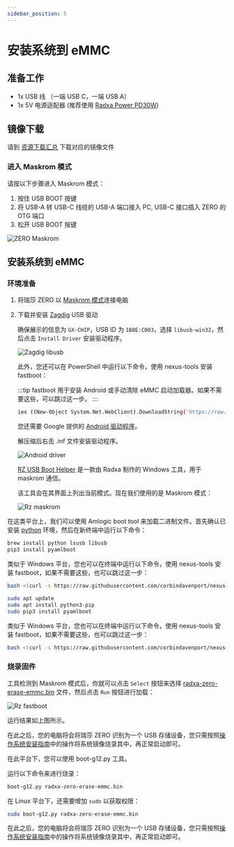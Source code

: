 ```yaml
---
sidebar_position: 5
---
```


# 安装系统到 eMMC

## 准备工作

- 1x USB 线 （一端 USB C，一端 USB A）
- 1x 5V 电源适配器 (推荐使用 [Radxa Power PD30W](/accessories/pd_30w))

## 镜像下载

请到 [资源下载汇总](/zero/zero/getting-started/download.md) 下载对应的镜像文件

### 进入 Maskrom 模式

请按以下步骤进入 Maskrom 模式：

1. 按住 USB BOOT 按键
2. 将 USB-A 转 USB-C 线缆的 USB-A 端口接入 PC, USB-C 接口插入 ZERO 的 OTG 端口
3. 松开 USB BOOT 按键

![ZERO Maskrom](/img/zero/zero/Zero_ports.webp)

## 安装系统到 eMMC

### 环境准备

<Tabs queryString="host_os">
<TabItem value="Windows">

1. 将瑞莎 ZERO 以 [Maskrom 模式](#进入-maskrom-模式)连接电脑

2. 下载并安装 [Zagdig](https://zadig.akeo.ie/) USB 驱动

   确保展示的信息为 `GX-CHIP`，USB ID 为 `1B8E:C003`，选择 `libusb-win32`，然后点击 `Install Driver` 安装驱动程序。

   ![Zagdig libusb](/img/zero/zero2pro/Zagdig-libusb.webp)

   此外，您还可以在 PowerShell 中运行以下命令，使用 nexus-tools 安装 fastboot：

   :::tip
   fastboot 用于安装 Android 或手动清除 eMMC 启动加载器。如果不需要这些，可以跳过这一步。
   :::

   ```bash
   iex ((New-Object System.Net.WebClient).DownloadString('https://raw.githubusercontent.com/corbindavenport/nexus-tools/master/install.ps1'))
   ```

   您还需要 Google 提供的 [Android 驱动程序](https://dl.google.com/android/repository/usb_driver_r13-windows.zip)。

   解压缩后右击 .inf 文件安装驱动程序。

   ![Android driver](/img/zero/zero2pro/Install-win-android-driver.webp)

   [RZ USB Boot Helper](https://dl.radxa.com/zero/tools/windows/RZ_USB_Boot_Helper_V1.0.0.zip) 是一款由 Radxa 制作的 Windows 工具，用于 maskrom 通信。

   该工具会在其界面上列出当前模式。现在我们使用的是 Maskrom 模式：

   ![Rz maskrom](/img/zero/zero2pro/Rz-usb-helper-maskrom.webp)

</TabItem>
<TabItem value="Linux/MacOS">

在这类平台上，我们可以使用 Amlogic boot tool 来加载二进制文件。首先确认已安装 [python](https://www.python.org/) 环境，然后在新终端中运行以下命令：

<Tabs queryString="nix">
<TabItem value="MacOS">

```bash
brew install python lsusb libusb
pip3 install pyamlboot
```

类似于 Windows 平台，您也可以在终端中运行以下命令，使用 nexus-tools 安装 fastboot，如果不需要这些，也可以跳过这一步：

```bash
bash <(curl -s https://raw.githubusercontent.com/corbindavenport/nexus-tools/master/install.sh)
```

</TabItem>
<TabItem value="Linux">

```bash
sudo apt update
sudo apt install python3-pip
sudo pip3 install pyamlboot
```

类似于 Windows 平台，您也可以在终端中运行以下命令，使用 nexus-tools 安装 fastboot，如果不需要这些，也可以跳过这一步：

```bash
bash <(curl -s https://raw.githubusercontent.com/corbindavenport/nexus-tools/master/install.sh)
```

</TabItem>
</Tabs>
</TabItem>
</Tabs>

### 烧录固件

<Tabs queryString="host_os">
<TabItem value="Windows">

工具检测到 Maskrom 模式后，你就可以点击 `Select` 按钮来选择 [radxa-zero-erase-emmc.bin](https://dl.radxa.com/zero/images/loader/radxa-zero-erase-emmc.bin) 文件，然后点击 `Run` 按钮进行加载：

![Rz fastboot](/img/zero/zero2pro/Rz-usb-helper-fastboot.webp)

运行结果如上图所示。

在此之后，您的电脑将会将瑞莎 ZERO 识别为一个 USB 存储设备，您只需按照[操作系统安装指南](../getting-started/install-os)中的操作将系统镜像烧录其中，再正常启动即可。

</TabItem>
<TabItem value="Linux/MacOS">

在此平台下，您可以使用 boot-g12.py 工具。

运行以下命令来进行烧录：

```bash
boot-g12.py radxa-zero-erase-emmc.bin
```

在 Linux 平台下，还需要增加 `sudo` 以获取权限：

```bash
sudo boot-g12.py radxa-zero-erase-emmc.bin
```

在此之后，您的电脑将会将瑞莎 ZERO 识别为一个 USB 存储设备，您只需按照[操作系统安装指南](../getting-started/install-os)中的操作将系统镜像烧录其中，再正常启动即可。

</TabItem>
</Tabs>
